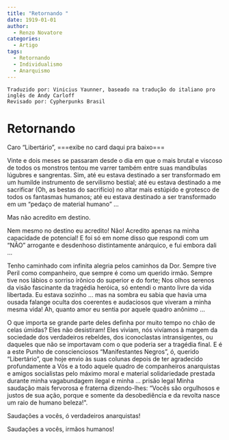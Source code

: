 ```yaml
---
title: "Retornando "
date: 1919-01-01
author:
  - Renzo Novatore
categories:
  - Artigo
tags:
  - Retornando
  - Individualismo
  - Anarquismo
---
```

```
Traduzido por: Vinicius Yaunner, baseado na tradução do italiano pro inglês de Andy Carloff
Revisado por: Cypherpunks Brasil
```
# Retornando


Caro “Libertário”,
===exibe no card daqui pra baixo===

Vinte e dois meses se passaram desde o dia em que o mais brutal e viscoso de todos os monstros tentou me varrer também entre suas mandíbulas lúgubres e sangrentas. Sim, até eu estava destinado a ser transformado em um humilde instrumento de servilismo bestial; até eu estava destinado a me sacrificar (Oh, as bestas do sacrifício) no altar mais estúpido e grotesco de todos os fantasmas humanos; até eu estava destinado a ser transformado em um “pedaço de material humano” ...

Mas não acredito em destino.

Nem mesmo no destino eu acredito! Não! Acredito apenas na minha capacidade de potencial! E foi só em nome disso que respondi com um “NÃO” arrogante e desdenhoso distintamente anárquico, e fui embora dali ...

Tenho caminhado com infinita alegria pelos caminhos da Dor. Sempre tive Peril como companheiro, que sempre é como um querido irmão. Sempre tive nos lábios o sorriso irônico do superior e do forte; Nos olhos serenos da visão fascinante da tragédia heróica, só entendi o manto livre da vida libertada. Eu estava sozinho ... mas na sombra eu sabia que havia uma ousada falange oculta dos coerentes e audaciosos que viveram a minha mesma vida! Ah, quanto amor eu sentia por aquele quadro anônimo ...

O que importa se grande parte deles definha por muito tempo no chão de celas úmidas? Eles não desistiram! Eles viviam, nós vivíamos à margem da sociedade dos verdadeiros rebeldes, dos iconoclastas intransigentes, ou daqueles que não se importavam com o que poderia ser a tragédia final. E é a este Punho de conscienciosos “Manifestantes Negros”, ó, querido “Libertário”, que hoje envio às suas colunas depois de ter agradecido profundamente a Vós e a todo aquele quadro de companheiros anarquistas e amigos socialistas pelo máximo moral e material solidariedade prestada durante minha vagabundagem ilegal e minha ... prisão legal Minha saudação mais fervorosa e fraterna dizendo-lhes: “Vocês são orgulhosos e justos de sua ação, porque e somente da desobediência e da revolta nasce um raio de humano beleza!".

Saudações a vocês, ó verdadeiros anarquistas!

Saudações a vocês, irmãos humanos!